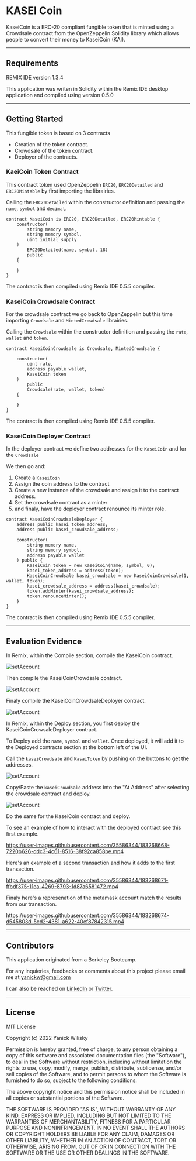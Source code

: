 # KASEI Coin

KaseiCoin is a ERC-20 compliant fungible token that is minted using a Crowdsale contract from the OpenZeppelin Solidity library which allows people to convert their money to KaseiCoin (KAI).

---

## Requirements

REMIX IDE version 1.3.4

This application was writen in Solidity within the Remix IDE desktop application and compiled using version 0.5.0

---

## Getting Started

This fungible token is based on 3 contracts
- Creation of the token contract.
- Crowdsale of the token contract.
- Deployer of the contracts.  

### **KaeiCoin Token Contract**
This contract token used OpenZeppelin `ERC20`, `ERC20Detailed` and `ERC20Mintable` by first importing the librairies.

Calling the `ERC20Detailed` within the constructor definition and passing the `name`, `symbol` and `decimal`.

```
contract KaseiCoin is ERC20, ERC20Detailed, ERC20Mintable {
    constructor(
        string memory name,
        string memory symbol,
        uint initial_supply
    )
        ERC20Detailed(name, symbol, 18)
        public
    {
        
    }
}
```
The contract is then compiled using Remix IDE 0.5.5 compiler.

### **KaseiCoin Crowdsale Contract**
For the crowdsale contract we go back to OpenZeppelin but this time importing `Crowdsale` and `MintedCrowdsale` librairies.

Calling the `Crowdsale` within the constructor definition and passing the `rate`, `wallet` and `token`.

```
contract KaseiCoinCrowdsale is Crowdsale, MintedCrowdsale {
    
    constructor(
        uint rate,
        address payable wallet,
        KaseiCoin token
    )   
        public 
        Crowdsale(rate, wallet, token)
    {

    }
}
```

The contract is then compiled using Remix IDE 0.5.5 compiler.

### **KaseiCoin Deployer Contract**
In the deployer contract we define two addresses for the `KaseiCoin` and for the `Crowdsale`

We then go and:

1. Create a `KaseiCoin`
2. Assign the coin address to the contract
3. Create a new instance of the crowdsale and assign it to the contract address.
4. Set the crowdsale contract as a minter
5. and finaly, have the deployer contract renounce its minter role.

```
contract KaseiCoinCrowdsaleDeployer {
    address public kasei_token_address;
    address public kasei_crowdsale_address;

    constructor(
        string memory name,
        string memory symbol,
        address payable wallet
    ) public {
        KaseiCoin token = new KaseiCoin(name, symbol, 0);
        kasei_token_address = address(token);
        KaseiCoinCrowdsale kasei_crowdsale = new KaseiCoinCrowdsale(1, wallet, token);
        kasei_crowdsale_address = address(kasei_crowdsale);
        token.addMinter(kasei_crowdsale_address);
        token.renounceMinter();
    }
}
```

The contract is then compiled using Remix IDE 0.5.5 compiler.



---

## Evaluation Evidence

In Remix, within the Compile section, compile the KaseiCoin contract.


![setAccount](./Evaluation_Evidence/01_KaseiCoin_Compiled.png)


Then compile the KaseiCoinCrowdsale contract.


![setAccount](./Evaluation_Evidence/02_KaseiCoinCrowdsale_Compiled.png)


Finaly compile the KaseiCoinCrowdsaleDeployer contract.


![setAccount](./Evaluation_Evidence/03_KaseiCoinCrowdsaleDeployer_Compiled.png)


In Remix, within the Deploy section, you first deploy the KaseiCoinCrowsaleDeployer contract.

To Deploy add the `name`, `symbol` and `wallet`.
Once deployed, it will add it to the Deployed contracts section at the bottom left of the UI.

Call the `kaseiCrowdsale` and `KasaiToken` by pushing on the buttons to get the addresses.

![setAccount](./Evaluation_Evidence/04_KaseiCoin_CrowdsaleDeployer_Deploy.png)

Copy/Paste the `kaseiCrowdsale` address into the "At Address" after selecting the crowdsale contract and deploy.

![setAccount](./Evaluation_Evidence/05_KaseiCoin_Crowdsale_Deploy.png)

Do the same for the KaseiCoin contract and deploy.

To see an example of how to interact with the deployed contract see this first example.

https://user-images.githubusercontent.com/35586344/183268668-7220b626-ddc3-4c61-8516-38f92ca858be.mp4

Here's an example of a second transaction and how it adds to the first transaction.

https://user-images.githubusercontent.com/35586344/183268671-ffbdf375-11ea-4269-8793-1d87a6581472.mp4

Finaly here's a represenation of the metamask account match the results from our transaction.

https://user-images.githubusercontent.com/35586344/183268674-d545803d-5cd2-4381-a622-40ef87842315.mp4


---

## Contributors

This application originated from a Berkeley Bootcamp.

For any inquieries, feedbacks or comments about this project please email me at  [yanickw@gmail.com](mailto:yanickw@gmail.com)

I can also be reached on  [LinkedIn](https://www.linkedin.com/in/yanickwilisky/)  or  [Twitter](https://twitter.com/yanickwilisky).

---

## License

MIT License

Copyright (c) 2022 Yanick Wilisky

Permission is hereby granted, free of charge, to any person obtaining a copy of this software and associated documentation files (the "Software"), to deal in the Software without restriction, including without limitation the rights to use, copy, modify, merge, publish, distribute, sublicense, and/or sell copies of the Software, and to permit persons to whom the Software is furnished to do so, subject to the following conditions:

The above copyright notice and this permission notice shall be included in all copies or substantial portions of the Software.

THE SOFTWARE IS PROVIDED "AS IS", WITHOUT WARRANTY OF ANY KIND, EXPRESS OR IMPLIED, INCLUDING BUT NOT LIMITED TO THE WARRANTIES OF MERCHANTABILITY, FITNESS FOR A PARTICULAR PURPOSE AND NONINFRINGEMENT. IN NO EVENT SHALL THE AUTHORS OR COPYRIGHT HOLDERS BE LIABLE FOR ANY CLAIM, DAMAGES OR OTHER LIABILITY, WHETHER IN AN ACTION OF CONTRACT, TORT OR OTHERWISE, ARISING FROM, OUT OF OR IN CONNECTION WITH THE SOFTWARE OR THE USE OR OTHER DEALINGS IN THE SOFTWARE.
